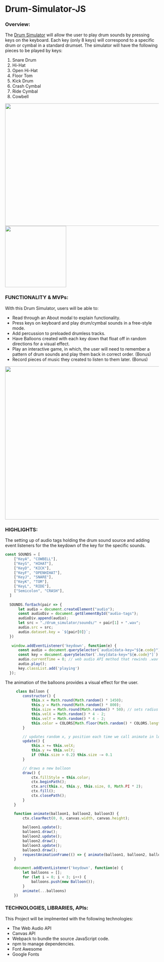 # Drum-Simulator-JS

  ### Overview:

The [Drum Simulator](https://ggmu1986.github.io/Drum-Simulator-JS/) will allow the user to play drum sounds by pressing keys on the keyboard. Each key (only 8 keys) will correspond to a specific drum or cymbal in a standard drumset. The simulator will have the following pieces to be played by keys:
  1) Snare Drum
  2) Hi-Hat
  3) Open Hi-Hat
  4) Floor Tom
  5) Kick Drum
  6) Crash Cymbal
  7) Ride Cymbal
  8) Cowbell

<img src="https://user-images.githubusercontent.com/8636103/144727610-23570fe9-6704-4c75-96aa-4fb4118a4640.jpeg" width="600" height="400" /><img src="https://user-images.githubusercontent.com/8636103/144727847-96a8b869-c591-4bd4-a468-814acd6bd488.jpg" width="200" height="200" />

  ### FUNCTIONALITY & MVPs:

 With this Drum Simulator, users will be able to:

  - Read through an About modal to explain functionality. 
  - Press keys on keyboard and play drum/cymbal sounds in a free-style mode.
  - Add percussion to preloaded drumless tracks.
  - Have Balloons created with each key down that float off in random directions for a visual effect.
  - Play an interactive game, in which, the user will need to remember a pattern of drum sounds and play them back in correct order. (Bonus)
  - Record pieces of music they created to listen to them later. (Bonus)
 
  <img src="https://user-images.githubusercontent.com/8636103/144729665-619d767f-8337-4302-b310-485a5ec99a67.gif" width="800" height="500" />
  
  ### HIGHLIGHTS:
  
  The setting up of audio tags holding the drum sound source and adding event listeners for the the keydown of the key for the specific sounds.
  
  ```js script
  const SOUNDS = [
      ["KeyA", "COWBELL"],
      ["KeyS", "HIHAT"],
      ["KeyD", "KICK"],
      ["KeyF", "OPENHIHAT"],
      ["KeyJ", "SNARE"],
      ["KeyK", "TOM"],
      ["KeyL", "RIDE"],
      ["Semicolon", "CRASH"],
    ]
    
    SOUNDS.forEach(pair => {
        let audio = document.createElement("audio");
        const audioDiv = document.getElementById("audio-tags");
        audioDiv.append(audio);
        let src = "./drum_simulator/sounds/" + pair[1] + ".wav";
        audio.src = src;
        audio.dataset.key = `${pair[0]}`;
    })
    
     window.addEventListener('keydown', function(e) {
        const audio = document.querySelector(`audio[data-key="${e.code}"]`)
        const key = document.querySelector(`.key[data-key="${e.code}"]`)
        audio.currentTime = 0; // web audio API method that rewinds .wav to beginning on each keydown
        audio.play();
        key.classList.add('playing')
    });
   ```
   
   The animation of the balloons provides a visual effect for the user.
   
```js script
     class Balloon {
        constructor() {
            this.x = Math.round(Math.random() * 1450);
            this.y = Math.round(Math.random() * 800);
            this.size = Math.round(Math.random() * 50); // sets radius between 0 & 50
            this.velX = Math.random() * 4 - 2; 
            this.velY = Math.random() * 4 - 2;
            this.color = COLORS[Math.floor(Math.random() * COLORS.length - 1)];
        }

        // updates random x, y position each time we call animate in loop
        update() {
            this.x += this.velX;
            this.y += this.velY;
            if (this.size > 0.2) this.size -= 0.1
        }

        // draws a new balloon
        draw() {
            ctx.fillStyle = this.color;
            ctx.beginPath();
            ctx.arc(this.x, this.y, this.size, 0, Math.PI * 2);
            ctx.fill();
            ctx.closePath();
        }
    }

    function animate(balloon1, balloon2, balloon3) {
        ctx.clearRect(0, 0, canvas.width, canvas.height);
        
        balloon1.update();
        balloon1.draw();
        balloon2.update();
        balloon2.draw();
        balloon3.update();
        balloon3.draw();
        requestAnimationFrame(() => { animate(balloon1, balloon2, balloon3) });
    }

    document.addEventListener('keydown', function(e) {
        let balloons = [];
        for (let i = 0; i < 3; i++) {
            balloons.push(new Balloon());
        }
        animate(...balloons) 
    })
```
    

  
<!--   In addition, this project will include:
  
   - An ABOUT modal describing how to interact with the simulator.
   - A production README. -->
   
   
<!--    **WIREFRAMES**
   
  <img width="900"  src="https://user-images.githubusercontent.com/8636103/144728495-55bad54f-9c6a-4cb2-aea4-d7ee10eb8814.png">
   
   - Nav Links will include links to this project's Github repo, developer's LinkedIn and the About modal.
   - Other functionality nav bar allows user to click buttons to start playing memory game and record pieces of music.
   - Labelled keys on the bottom of screen inform user which piece of drum set it corresponds to. -->
   
   
   ### TECHNOLOGIES, LIBRARIES, APIs:
   
   This Project will be implmented with the following technologies:
   
   - The Web Audio API 
   - Canvas API 
   - Webpack to bundle the source JavaScript code.
   - npm to manage dependencies.
   - Font Awesome
   - Google Fonts
   
   
   
<!--    **IMPLEMENTED TIMEFRAMES**:

  - **Friday Afternoon & Weekend**: Setup project, including getting webpack started. Reasearch Music/Audio APIs and Canvas on how to implement ideas. Start       writing the code to link sounds of drum/cymabls to correspond to pressing the correct keys on keyboard.

  - **Monday**: Finish up writing code for getting keys to make correct sounds and event listeners/handlers for when keys are pressed/unpressed so sounds are       heard correctly. Start styling keys/viewport with CSS.

  - **Tuesday**: Start working with Canvas API to write code to get pixelated character on screen to correspond to correct keys being played. 

  - **Wednesday**: Finish up code and CSS styling for pixelated character. If time permits start working on memory game/recording (bonus) features.

  - **Thursday Morning**: Review code and make small updates as needed. Deploy to GitHub pages.

 
  **BONUS FEATURES**:

  - Memory Game: user will try to re-enter random keys in correct order after hearing them once.

  - Recording feature: user will have the option to record any music played in freestyle mode.  -->
  
